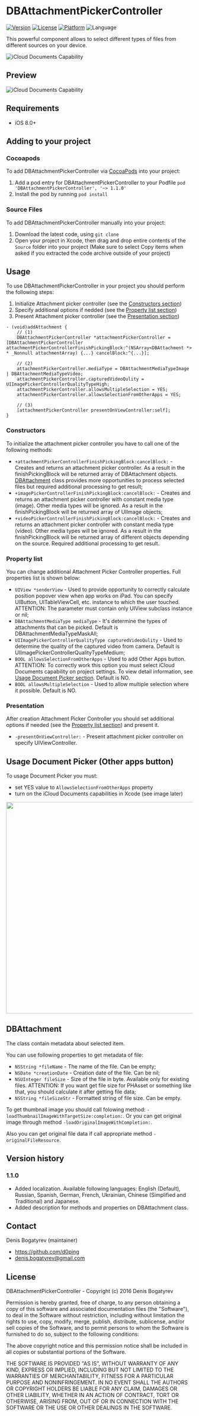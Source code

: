 # DBAttachmentPickerController
[![Version](https://img.shields.io/cocoapods/v/DBAttachmentPickerController.svg?style=flat)](http://cocoadocs.org/docsets/DBAttachmentPickerController)
[![License](https://img.shields.io/cocoapods/l/DBAttachmentPickerController.svg?style=flat)](http://cocoadocs.org/docsets/DBAttachmentPickerController)
[![Platform](https://img.shields.io/cocoapods/p/DBAttachmentPickerController.svg?style=flat)](http://cocoadocs.org/docsets/DBAttachmentPickerController)
![Language](https://img.shields.io/badge/Language-%20Objective%20C%20-blue.svg)

This powerful component allows to select different types of files from different sources on your device. 

![iCloud Documents Capability](Screenshots/Screenshot.jpg)

## Preview

![iCloud Documents Capability](Screenshots/ezgif.com-gif-maker.gif)

## Requirements

- iOS 8.0+

## Adding to your project

### Cocoapods

To add DBAttachmentPickerController via [CocoaPods](http://cocoapods.org/) into your project:

1. Add a pod entry for DBAttachmentPickerController to your Podfile `pod 'DBAttachmentPickerController', '~> 1.1.0'`
2. Install the pod by running `pod install`

### Source Files

To add DBAttachmentPickerController manually into your project: 

1. Download the latest code, using `git clone`
2. Open your project in Xcode, then drag and drop entire contents of the `Source` folder into your project (Make sure to select Copy items when asked if you extracted the code archive outside of your project)

## Usage

To use DBAttachmentPickerController in your project you should perform the following steps:

1. Initialize Attachment picker controller (see the [Constructors section](#constructors))
2. Specify additional options if nedded (see the [Property list section](#property-list))
3. Present Attachment picker controller (see the [Presentation section](#presentation))

```objc
- (void)addAttachment {
    // (1)
    DBAttachmentPickerController *attachmentPickerController = [DBAttachmentPickerController attachmentPickerControllerFinishPickingBlock:^(NSArray<DBAttachment *> * _Nonnull attachmentArray) {...} cancelBlock:^{...}];
    
    // (2)
    attachmentPickerController.mediaType = DBAttachmentMediaTypeImage | DBAttachmentMediaTypeVideo;
    attachmentPickerController.capturedVideoQulity = UIImagePickerControllerQualityTypeHigh;
    attachmentPickerController.allowsMultipleSelection = YES;
    attachmentPickerController.allowsSelectionFromOtherApps = YES;
    
    // (3)
    [attachmentPickerController presentOnViewController:self];
}
```

### Constructors

To initialize the attachment picker controller you have to call one of the following methods:

- `+attachmentPickerControllerFinishPickingBlock:cancelBlock:` - Creates and returns an attachment picker controller. As a result in the finishPickingBlock will be returned array of DBAttachment objects. [DBAttachment](#dbattachment) class provides more opportunities to process selected files but required additional processing to get result;
- `+imagePickerControllerFinishPickingBlock:cancelBlock:` - Creates and returns an attachment picker controller with constant media type (image). Other media types will be ignored. As a result in the finishPickingBlock will be returned array of UIImage objects;
- `+videoPickerControllerFinishPickingBlock:cancelBlock:` - Creates and returns an attachment picker controller with constant media type (video). Other media types will be ignored. As a result in the finishPickingBlock will be returned array of different objects depending on the source. Required additional processing to get result.

### Property list

You can change additional Attachment Picker Controller properties. Full properties list is shown below:

- `UIView *senderView` - Used to provide opportunity to correctly calculate position popover view when app works on iPad. You can specify UIButton, UITableViewCell, etc. instance to which the user touched. ATTENTION: The parameter must contain only UIView subclass instance or nil;
- `DBAttachmentMediaType mediaType` - It's determine the types of attachments that can be picked. Default is DBAttachmentMediaTypeMaskAll;
- `UIImagePickerControllerQualityType capturedVideoQulity` - Used to determine the quality of the captured video from camera. Default is UIImagePickerControllerQualityTypeMedium;
- `BOOL allowsSelectionFromOtherApps` - Used to add Other Apps button. ATTENTION: To correctly work this option you must select iCloud Documents 
 capability on project settings. To view detail information, see [Usage Document Picker section](#usage-document-picker-(other-apps-button)). Default is NO.
- `BOOL allowsMultipleSelection` - Used to allow multiple selection where it possible. Default is NO.

### Presentation

After creation Attachment Picker Controller you should set additional options if needed (see the [Property list section](#property-list)) and present it. 

- `-presentOnViewController:` - Present attachment picker controller on specify UIViewController.

## Usage Document Picker (Other apps button)

To usage Document Picker you must:

- set YES value to `AllowsSelectionFromOtherApps` property
- turn on the iCloud Documents capabilities in Xcode (see image later)


<img src="Screenshots/iCloudDocumentsCapability.jpg" width="570"/>

## DBAttachment

The class contain metadata about selected item. 

You can use following properties to get metadata of file: 

- `NSString *fileName` - The name of the file. Can be empty;
- `NSDate *creationDate` - Creation date of the file. Can be nil;
- `NSUInteger fileSize` - Size of the file in byte. Available only for existing files. ATTENTION: If you want get file size for PHAsset or something like that, you should calculate it after getting file data; 
- `NSString *fileSizeStr` - Formatted string of file size. Can be empty. 

To get thumbnail image you should call folowing method: `-loadThumbnailImageWithTargetSize:completion:`. Or you can get original image through method `-loadOriginalImageWithCompletion:`.

Also you can get original file data if call appropriate method `-originalFileResource`.

## Version history

### 1.1.0
- Added localization. Available following languages: English (Default), Russian, Spanish, German, French, Ukrainian, Chinese (Simplified and Traditional) and Japanese.
- Added description for methods and properties on DBAttachment class. 

## Contact

Denis Bogatyrev (maintainer)

- https://github.com/d0ping
- denis.bogatyrev@gmail.com

## License

DBAttachmentPickerController - Copyright (c) 2016 Denis Bogatyrev

Permission is hereby granted, free of charge, to any person obtaining a copy of this software and associated documentation files (the "Software"), to deal in the Software without restriction, including without limitation the rights to use, copy, modify, merge, publish, distribute, sublicense, and/or sell copies of the Software, and to permit persons to whom the Software is furnished to do so, subject to the following conditions:

The above copyright notice and this permission notice shall be included in all copies or substantial portions of the Software.

THE SOFTWARE IS PROVIDED "AS IS", WITHOUT WARRANTY OF ANY KIND, EXPRESS OR IMPLIED, INCLUDING BUT NOT LIMITED TO THE WARRANTIES OF MERCHANTABILITY, FITNESS FOR A PARTICULAR PURPOSE AND NONINFRINGEMENT. IN NO EVENT SHALL THE AUTHORS OR COPYRIGHT HOLDERS BE LIABLE FOR ANY CLAIM, DAMAGES OR OTHER LIABILITY, WHETHER IN AN ACTION OF CONTRACT, TORT OR OTHERWISE, ARISING FROM, OUT OF OR IN CONNECTION WITH THE SOFTWARE OR THE USE OR OTHER DEALINGS IN THE SOFTWARE.

